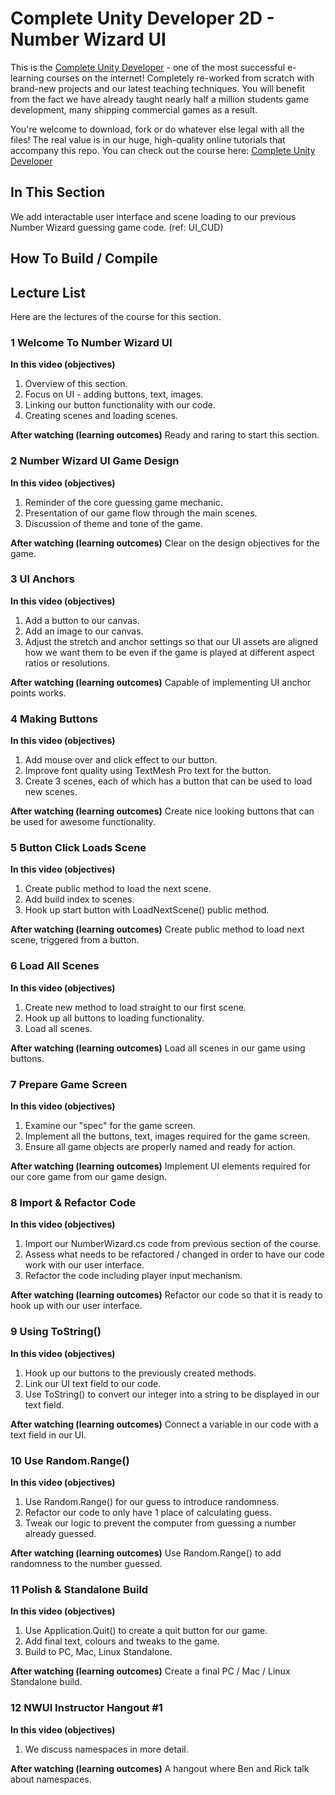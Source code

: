 # Complete Unity Developer 2D - Number Wizard UI

This is the [Complete Unity Developer](http://gdev.tv/cudgithub) - one of the most successful e-learning courses on the internet! Completely re-worked from scratch with brand-new projects and our latest teaching techniques. You will benefit from the fact we have already taught nearly half a million students game development, many shipping commercial games as a result.

You're welcome to download, fork or do whatever else legal with all the files! The real value is in our huge, high-quality online tutorials that accompany this repo. You can check out the course here: [Complete Unity Developer](http://gdev.tv/cudgithub)

## In This Section
We add interactable user interface and scene loading to our previous Number Wizard guessing game code. (ref: UI_CUD)

## How To Build / Compile

## Lecture List
Here are the lectures of the course for this section.


### 1 Welcome To Number Wizard UI ###

**In this video (objectives)**

1. Overview of this section.
2. Focus on UI - adding buttons, text, images.
3. Linking our button functionality with our code.
4. Creating scenes and loading scenes.


**After watching (learning outcomes)**
Ready and raring to start this section.


### 2 Number Wizard UI Game Design ###

**In this video (objectives)**

1. Reminder of the core guessing game mechanic.
2. Presentation of our game flow through the main scenes.
3. Discussion of theme and tone of the game.


**After watching (learning outcomes)**
Clear on the design objectives for the game.


### 3 UI Anchors ###

**In this video (objectives)**

1. Add a button to our canvas.
2. Add an image to our canvas.
3. Adjust the stretch and anchor settings so that our UI assets are aligned how we want them to be even if the game is played at different aspect ratios or resolutions.


**After watching (learning outcomes)**
Capable of implementing UI anchor points works.


### 4 Making Buttons ###

**In this video (objectives)**

1. Add mouse over and click effect to our button.
2. Improve font quality using TextMesh Pro text for the button.
3. Create 3 scenes, each of which has a button that can be used to load new scenes.


**After watching (learning outcomes)**
Create nice looking buttons that can be used for awesome functionality.


### 5 Button Click Loads Scene ###

**In this video (objectives)**

1. Create public method to load the next scene.
2. Add build index to scenes.
3. Hook up start button with LoadNextScene() public method.


**After watching (learning outcomes)**
Create public method to load next scene, triggered from a button.


### 6 Load All Scenes ###

**In this video (objectives)**

1. Create new method to load straight to our first scene.
2. Hook up all buttons to loading functionality.
3. Load all scenes.


**After watching (learning outcomes)**
Load all scenes in our game using buttons.


### 7 Prepare Game Screen ###

**In this video (objectives)**

1. Examine our "spec" for the game screen.
2. Implement all the buttons, text, images required for the game screen.
3. Ensure all game objects are properly named and ready for action.


**After watching (learning outcomes)**
Implement UI elements required for our core game from our game design.


### 8 Import & Refactor Code ###

**In this video (objectives)**

1. Import our NumberWizard.cs code from previous section of the course.
2. Assess what needs to be refactored / changed in order to have our code work with our user interface.
3. Refactor the code including player input mechanism.

**After watching (learning outcomes)**
Refactor our code so that it is ready to hook up with our user interface.


### 9 Using ToString() ###

**In this video (objectives)**

1. Hook up our buttons to the previously created methods.
2. Link our UI text field to our code.
3. Use ToString() to convert our integer into a string to be displayed in our text field.

**After watching (learning outcomes)**
Connect a variable in our code with a text field in our UI.


### 10 Use Random.Range() ###

**In this video (objectives)**

1. Use Random.Range() for our guess to introduce randomness.
2. Refactor our code to only have 1 place of calculating guess.
3. Tweak our logic to prevent the computer from guessing a number already guessed.

**After watching (learning outcomes)**
Use Random.Range() to add randomness to the number guessed.


### 11 Polish & Standalone Build ###

**In this video (objectives)**

1. Use Application.Quit() to create a quit button for our game.
2. Add final text, colours and tweaks to the game.
3. Build to PC, Mac, Linux Standalone.

**After watching (learning outcomes)**
Create a final PC / Mac / Linux Standalone build.


### 12 NWUI Instructor Hangout #1 ###

**In this video (objectives)**

1. We discuss namespaces in more detail.

**After watching (learning outcomes)**
A hangout where Ben and Rick talk about namespaces.
